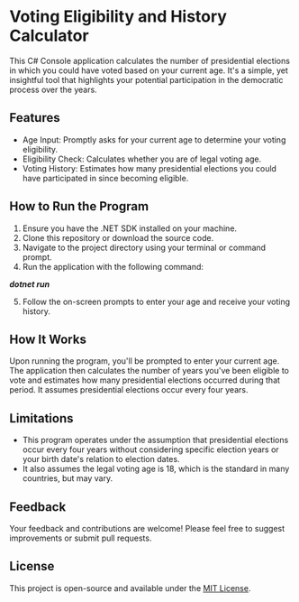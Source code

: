 # Voting Eligibility and History Calculator

This C# Console application calculates the number of presidential elections in which you could have voted based on your current age. It's a simple, yet insightful tool that highlights your potential participation in the democratic process over the years.

## Features
* Age Input: Promptly asks for your current age to determine your voting eligibility.
* Eligibility Check: Calculates whether you are of legal voting age.
* Voting History: Estimates how many presidential elections you could have participated in since becoming eligible.

## How to Run the Program
1. Ensure you have the .NET SDK installed on your machine.
2. Clone this repository or download the source code.
3. Navigate to the project directory using your terminal or command prompt.
4. Run the application with the following command:
   
***dotnet run***

5. Follow the on-screen prompts to enter your age and receive your voting history.

## How It Works
Upon running the program, you'll be prompted to enter your current age. The application then calculates the number of years you've been eligible to vote and estimates how many presidential elections occurred during that period. It assumes presidential elections occur every four years.

## Limitations
* This program operates under the assumption that presidential elections occur every four years without considering specific election years or your birth date's relation to election dates.
* It also assumes the legal voting age is 18, which is the standard in many countries, but may vary.

## Feedback
Your feedback and contributions are welcome! Please feel free to suggest improvements or submit pull requests.

## License
This project is open-source and available under the [MIT License](https://opensource.org/license/mit).
